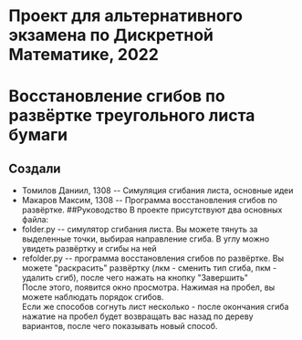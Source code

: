 # Проект для альтернативного экзамена по Дискретной Математике, 2022
# Восстановление сгибов по развёртке треугольного листа бумаги

## Создали
- Томилов Даниил, 1308 -- Симуляция сгибания листа, основные идеи
- Макаров Максим, 1308 -- Программа восстановления сгибов по развёртке.
##Руководство
В проекте присутствуют два основных файла:
- folder.py -- симулятор сгибания листа. Вы можете тянуть за выделенные точки, выбирая направление сгиба. В углу можно увидеть развёртку и сгибы на ней
- refolder.py -- программа восстановления сгибов по развёртке. Вы можете "раскрасить" развёртку (лкм - сменить тип сгиба, пкм - удалить сгиб), после чего нажать на кнопку "Завершить"\
После этого, появится окно просмотра. Нажимая на пробел, вы можете наблюдать порядок сгибов.\
Если же способов согнуть лист несколько - после окончания сгиба нажатие на пробел будет возвращать вас назад по дереву вариантов, после чего показывать новый способ.
